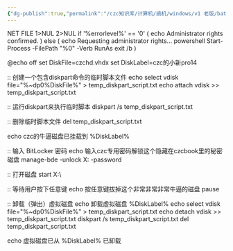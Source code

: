 ```yaml
---
{"dg-publish":true,"permalink":"/czc知识库/计算机/搞机/windows/v1 老版/bat-自动挂载bitlocker虚拟磁盘后自动解锁（命令行内输密码）脚本.txt/","dgPassFrontmatter":true,"created":"2024-06-18T17:45:20.278+08:00","updated":"2024-12-08T12:34:13.015+08:00"}
---
```



NET FILE 1>NUL 2>NUL
if '%errorlevel%' == '0' (
    echo Administrator rights confirmed.
) else (
    echo Requesting administrator rights...
    powershell Start-Process -FilePath "%0" -Verb RunAs
    exit /b
)




@echo off
set DiskFile=czchd.vhdx
set DiskLabel=czc的小新pro14

:: 创建一个包含diskpart命令的临时脚本文件
echo select vdisk file="%~dp0%DiskFile%" > temp_diskpart_script.txt
echo attach vdisk >> temp_diskpart_script.txt

:: 运行diskpart来执行临时脚本
diskpart /s temp_diskpart_script.txt

:: 删除临时脚本文件
del temp_diskpart_script.txt

echo czc的牛逼磁盘已挂载到 %DiskLabel%

:: 输入 BitLocker 密码
echo 输入czc专用密码解锁这个隐藏在czcbook里的秘密磁盘
manage-bde -unlock X: -password

:: 打开磁盘
start X:\

:: 等待用户按下任意键
echo 按任意键拔掉这个非常非常非常牛逼的磁盘
pause

:: 卸载（弹出）虚拟磁盘
echo 卸载虚拟磁盘 %DiskLabel%
echo select vdisk file="%~dp0%DiskFile%" > temp_diskpart_script.txt
echo detach vdisk >> temp_diskpart_script.txt
diskpart /s temp_diskpart_script.txt
del temp_diskpart_script.txt

echo 虚拟磁盘已从 %DiskLabel% 已卸载